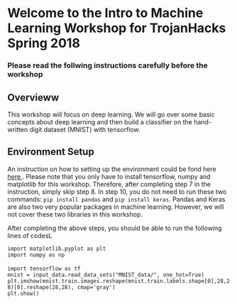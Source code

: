 <h1>Welcome to the Intro to Machine Learning Workshop for TrojanHacks Spring 2018</h1>

<h3>Please read the follwing instructions carefully before the workshop</h3>
<h2>Overvieww</h2>

This workshop will focus on deep learning. We will go over some basic concepts about deep learning and then build a classifier on the hand-written digit dataset (MNIST) with tensorflow.

<h2>Environment Setup</h2>

<p>An instruction on how to setting up the environment could be fond here <a href = "http://caisplusplus.usc.edu/blog/curriculum/environment_setup"> here </a>. Please note that you only have to install tensorflow, numpy and matplotlib for this workshop. Therefore, after completing step 7 in the instruction, simply skip step 8. In step 10, you do not need to run these two commands: <code class="language-bash">pip install pandas</code> and <code class="language-bash">pip install keras</code>. Pandas and Keras are also two very popular packages in machine learning. However, we will not cover these two libraries in this workshop.</p>

<p>After completing the above steps, you should be able to run the following lines of codesL</p>
<code class="language-python">import matplotlib.pyplot as plt</code><br>
<code class="language-python">import numpy as np</code><br>
<br>
<code class="language-python">import tensorflow as tf</code><br>
<code class="language-python">mnist = input_data.read_data_sets("MNIST_data/", one_hot=True)</code><br>
<code class="language-python">plt.imshow(mnist.train.images.reshape(mnist.train.labels.shape[0],28,28)[0].reshape(28,28), cmap='gray')</code><br>
<code class="language-python">plt.show()</code><br>